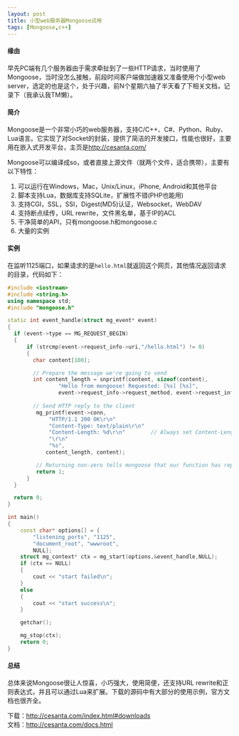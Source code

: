 ```yaml
---
layout: post
title: 小型web服务器Mongoose试用
tags: [Mongoose,c++]
---
```


#### 缘由

早先PC端有几个服务器由于需求牵扯到了一些HTTP请求，当时使用了Mongoose，当时没怎么接触，前段时间客户端做加速器又准备使用个小型web server，选定的也是这个，处于兴趣，前N个星期六抽了半天看了下相关文档，记录下（我承认我TM懒）。

<!--more-->

#### 简介

Mongoose是一个非常小巧的web服务器，支持C/C++、C#、Python、Ruby、Lua语言。它实现了对Socket的封装，提供了简洁的开发接口，性能也很好，主要用在嵌入式开发平台，主页是<http://cesanta.com/>

Mongoose可以编译成so，或者直接上源文件（就两个文件，适合携带），主要有以下特性：

1. 可以运行在Windows，Mac，Unix/Linux，iPhone, Android和其他平台
2. 脚本支持Lua，数据库支持SQLite，扩展性不错(PHP也能用)
3. 支持CGI，SSL，SSI，Digest(MD5)认证，Websocket，WebDAV
4. 支持断点续传，URL rewrite，文件黑名单，基于IP的ACL
5. 干净简单的API，只有mongoose.h和mongoose.c
6. 大量的实例

#### 实例

在监听1125端口，如果请求的是`hello.html`就返回这个网页，其他情况返回请求的目录，代码如下：

```cpp
#include <iostream>
#include <string.h>
using namespace std;
#include "mongoose.h"

static int event_handle(struct mg_event* event)
{
  if (event->type == MG_REQUEST_BEGIN)
  {
	  if (strcmp(event->request_info->uri,"/hello.html") != 0)
	  {
		char content[100];

		// Prepare the message we're going to send
	    int content_length = snprintf(content, sizeof(content), 
				"Hello from mongoose! Requested: [%s] [%s]", 
				event->request_info->request_method, event->request_info->uri);
	    
		// Send HTTP reply to the client
		 mg_printf(event->conn,
			 "HTTP/1.1 200 OK\r\n"
			 "Content-Type: text/plain\r\n"
			 "Content-Length: %d\r\n"        // Always set Content-Length
			 "\r\n"
			 "%s",
		    content_length, content);

		 // Returning non-zero tells mongoose that our function has replied to
		 return 1;
	  }
  }

  return 0;
}

int main()
{
	const char* options[] = {
		"listening_ports", "1125", 
		"document_root", "wwwroot",
		NULL};
	struct mg_context* ctx = mg_start(options,&event_handle,NULL);
	if (ctx == NULL)
	{
		cout << "start failed\n";
	}
	else
	{
		cout << "start success\n";
	}

	getchar();

	mg_stop(ctx);
	return 0;
}
```

#### 总结

总体来说Mongoose很让人惊喜，小巧强大，使用简便，还支持URL rewrite和正则表达式，并且可以通过Lua来扩展。下载的源码中有大部分的使用示例，官方文档也很齐全。

下载：<http://cesanta.com/index.html#downloads>  
文档：<http://cesanta.com/docs.html>
